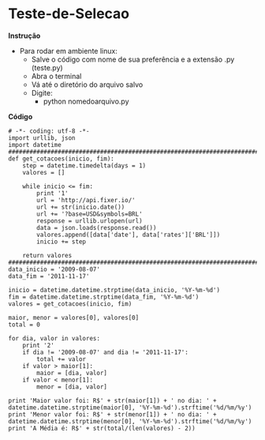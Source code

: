 # Teste-de-Selecao
**Instrução**

- Para rodar em ambiente linux:
    - Salve o código com nome de sua preferência e a extensão .py (teste.py)
    - Abra o terminal
    - Vá até o diretório do arquivo salvo
   
   - Digite: 
        - python nomedoarquivo.py


**Código**



```
# -*- coding: utf-8 -*-
import urllib, json
import datetime
###############################################################################
def get_cotacoes(inicio, fim):
    step = datetime.timedelta(days = 1)
    valores = []

    while inicio <= fim:
        print '1'
        url = 'http://api.fixer.io/'
        url += str(inicio.date())
        url += '?base=USD&symbols=BRL'
        response = urllib.urlopen(url)
        data = json.loads(response.read())
        valores.append([data['date'], data['rates']['BRL']])
        inicio += step

    return valores
###############################################################################
data_inicio = '2009-08-07'
data_fim = '2011-11-17'

inicio = datetime.datetime.strptime(data_inicio, '%Y-%m-%d')
fim = datetime.datetime.strptime(data_fim, '%Y-%m-%d')
valores = get_cotacoes(inicio, fim)

maior, menor = valores[0], valores[0]
total = 0

for dia, valor in valores:
    print '2'
    if dia != '2009-08-07' and dia != '2011-11-17':
        total += valor
    if valor > maior[1]:
        maior = [dia, valor]
    if valor < menor[1]:
        menor = [dia, valor]

print 'Maior valor foi: R$' + str(maior[1]) + ' no dia: ' + datetime.datetime.strptime(maior[0], '%Y-%m-%d').strftime('%d/%m/%y')
print 'Menor valor foi: R$' + str(menor[1]) + ' no dia: ' + datetime.datetime.strptime(menor[0], '%Y-%m-%d').strftime('%d/%m/%y')
print 'A Média é: R$' + str(total/(len(valores) - 2))

```
